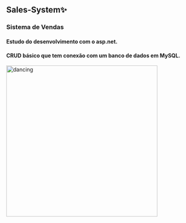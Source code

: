 ## Sales-System✨

### Sistema de Vendas

#### Estudo do desenvolvimento com o asp.net. 
#### CRUD básico que tem conexão com um banco de dados em MySQL.
<img align='center' alt="dancing" src="https://miro.medium.com/v2/resize:fit:1400/1*CsJ05WEGfunYMLGfsT2sXA.gif" width="400"/>



